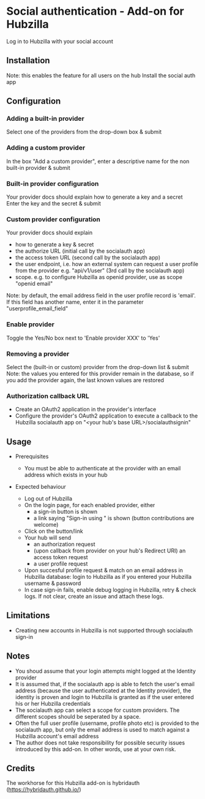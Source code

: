 # Social authentication - Add-on for Hubzilla

Log in to Hubzilla with your social account 

## Installation
Note: this enables the feature for all users on the hub
Install the social auth app

## Configuration

### Adding a built-in provider
Select one of the providers from the drop-down box & submit
 
### Adding a custom provider
In the box "Add a custom provider", enter a descriptive name for the non built-in provider & submit

### Built-in provider configuration
Your provider docs should explain how to generate a key and a secret\
Enter the key and the secret & submit

### Custom provider configuration
Your provider docs should explain 
  - how to generate a key & secret
  - the authorize URL (initial call by the socialauth app)
  - the access token URL (second call by the socialauth app)
  - the user endpoint, i.e. how an external system can request a user profile from the provider e.g. "api/v1/user" (3rd call by the socialauth app)
  - scope. e.g. to configure Hubzilla as openid provider, use as scope "openid email"

Note: by default, the email address field in the user profile record is 'email'. If this field has another name, enter it in the parameter "userprofile_email_field"

### Enable provider
Toggle the Yes/No box next to 'Enable provider XXX' to 'Yes'

### Removing a provider
Select the (built-in or custom) provider from the drop-down list & submit\
Note: the values you entered for this provider remain in the database, so if you add the provider again, the last known values are restored

### Authorization callback URL
  - Create an OAuth2 application in the provider's interface 
  - Configure the provider's OAuth2 application to execute a callback to the Hubzilla socialauth app on "<your hub's base URL>/socialauthsignin"

## Usage
  * Prerequisites
    - You must be able to authenticate at the provider with an email address which exists in your hub

  * Expected behaviour
    - Log out of Hubzilla
    - On the login page, for each enabled provider, either
      * a sign-in button is shown
      * a link saying "Sign-in using <provider>" is shown (button contributions are welcome)
    - Click on the button/link
    - Your hub will send 
      * an authorization request
      * (upon callback from provider on your hub's Redirect URI) an access token request
      * a user profile request
    - Upon succesful profile request & match on an email address in Hubzilla database: login to Hubzilla as if you entered your Hubzilla username & password
    - In case sign-in fails, enable debug logging in Hubzilla, retry & check logs. If not clear, create an issue and attach these logs. 

## Limitations
  - Creating new accounts in Hubzilla is not supported through socialauth sign-in

## Notes
  * You shoud assume that your login attempts might logged at the Identity provider
  * It is assumed that, if the socialauth app is able to fetch the user's email address (because the user authenticated at the Identity provider), the identity is proven and login to Hubzilla is granted as if the user entered his or her Hubzilla credentials 
  * The socialauth app can select a scope for custom providers. The different scopes should be seperated by a space.
  * Often the full user profile (username, profile photo etc) is provided to the socialauth app, but only the email address is used to match against a Hubzilla account's email address
  * The author does not take responsibility for possible security issues introduced by this add-on. In other words, use at your own risk.

## Credits
The workhorse for this Hubzilla add-on is hybridauth (https://hybridauth.github.io/)
